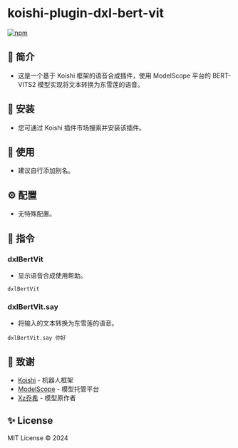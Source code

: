 # koishi-plugin-dxl-bert-vit

[![npm](https://img.shields.io/npm/v/koishi-plugin-dxl-bert-vit?style=flat-square)](https://www.npmjs.com/package/koishi-plugin-dxl-bert-vit)

## 🎐 简介

- 这是一个基于 Koishi 框架的语音合成插件，使用 ModelScope 平台的 BERT-VITS2 模型实现将文本转换为东雪莲的语音。

## 🎉 安装

- 您可通过 Koishi 插件市场搜索并安装该插件。

## 🌈 使用

- 建议自行添加别名。

## ⚙️ 配置

- 无特殊配置。

## 🌼 指令

### dxlBertVit

- 显示语音合成使用帮助。

```
dxlBertVit
```

### dxlBertVit.say

- 将输入的文本转换为东雪莲的语音。

```
dxlBertVit.say 你好
```

## 🍧 致谢

- [Koishi](https://koishi.chat/) - 机器人框架
- [ModelScope](https://www.modelscope.cn/studios/xzjosh/Bert-VITS2/summary) - 模型托管平台
- [Xz乔希](https://space.bilibili.com/5859321) - 模型原作者

## ✨ License

MIT License © 2024
